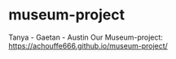 # museum-project
Tanya - Gaetan - Austin
Our Museum-project: https://achouffe666.github.io/museum-project/
